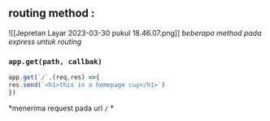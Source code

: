 
## routing method : 
![[Jepretan Layar 2023-03-30 pukul 18.46.07.png]]
*beberapa method pada express untuk routing*

### `app.get(path, callbak)`
```js
app.get(`/`,(req,res) =>{
res.send(`<h1>this is a homepage cuy</h1>`)
})
```
*menerima request pada url `/` *


